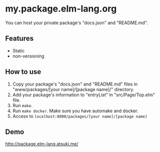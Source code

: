 my.package.elm-lang.org
===

You can host your private package's "docs.json" and "README.md".

## Features

- Static
- non-versioning


## How to use

1. Copy your package's "docs.json" and "README.md" files in "www/packages/[your name]/[package name]/" directory.
1. Add your package's information to "entryList" in "src/Page/Top.elm" file.
1. Run `make`.
1. Run `make docker`. Make sure you have automake and docker.
1. Access to `localhost:8000/packages/[your name]/[package name]`


## Demo

http://package.elm-lang.atsuki.me/
